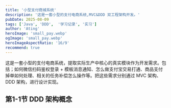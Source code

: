 ```yaml
---
title: '小型支付商城系统'
description: '这是一套小型的支付电商系统,MVC&DDD 双工程架构开发。'
pubDate: 2025-08-09
tags: ['Java', 'DDD',  '学习记录', '实习']
author: 'Ating'
heroImage: 'small_pay.webp'
ogImage: 'small_pay.webp'
heroImageAspectRatio: '16/9'
recommend: true
---
```


这是一套小型的支付电商系统，提取实际生产中核心的真实模块作为开发需求。包括；如何微信扫码鉴权登录 + 模板消息通知、怎么做支付宝交易打通、商品支付掉单如何处理、相关的任务补偿怎么操作等。把这些需求分别通过 MVC 架构、DDD 架构，进行设计实现。

## 第1-1节 DDD 架构概念


